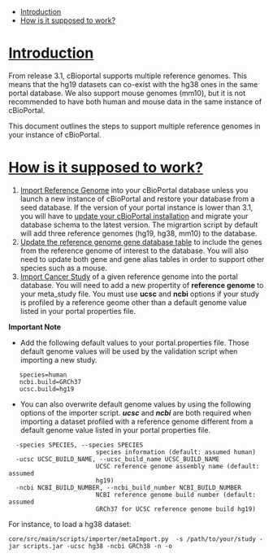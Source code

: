 * [Introduction](#introduction)
* [How is it supposed to work?](#workflow)

# [Introduction](introduction)
From release 3.1, cBioportal supports multiple reference genomes. This means that the hg19 datasets can co-exist with the hg38 ones in the same portal database. We also support mouse genomes (mm10), but it is not recommended to have both human and mouse data in the same instance of cBioPortal.

This document outlines the steps to support multiple reference genomes in your instance of cBioPortal.

# [How is it supposed to work?](workflow)
1. [Import Reference Genome](Import-reference-genome) into your cBioPortal database unless you launch a new instance of cBioPortal and restore your database from a seed database. If the version of your portal instance is lower than 3.1, you will have to [update your cBioPortal installation](Updating-your-cBioPortal-installation) 
and migrate your database schema to the latest version. The migrartion script by default will add three reference genomes (hg19, hg38, mm10) to the database. 
2. [Update the reference genome gene database table](Updating-gene-and-gene_alias-tables) to include the genes from the reference genome of interest to the database. You will also need to update both gene and gene alias tables in order to support other species such as a mouse.
3. [Import Cancer Study](import-cancer-study) of a given reference genome into the portal database. You will need to add a new propertity of **reference genome** to your meta_study file. You must use **ucsc** and **ncbi** options 
if your study is profiled by a reference geome other than a default genome value listed in your portal properties file.

**Important Note**
* Add the following default values to your portal.properties file. Those default genome values will be used by the validation script when importing a new study.
```# species and genomic information
   species=human
   ncbi.build=GRCh37
   ucsc.build=hg19
```
* You can also overwrite default genome values by using the following options of the importer script. _**ucsc**_ and _**ncbi**_ are both required when importing a dataset profiled with a reference genome different from a default genome value listed in your portal properties file.
```
  -species SPECIES, --species SPECIES
                        species information (default: assumed human)
  -ucsc UCSC_BUILD_NAME, --ucsc_build_name UCSC_BUILD_NAME
                        UCSC reference genome assembly name (default: assumed
                        hg19)
  -ncbi NCBI_BUILD_NUMBER, --ncbi_build_number NCBI_BUILD_NUMBER
                        NCBI reference genome build number (default: assumed
                        GRCh37 for UCSC reference genome build hg19)
```
For instance, to load a hg38 dataset:
```
core/src/main/scripts/importer/metaImport.py  -s /path/to/your/study -jar scripts.jar -ucsc hg38 -ncbi GRCh38 -n -o

```

